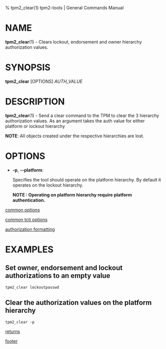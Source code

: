 % tpm2_clear(1) tpm2-tools | General Commands Manual

# NAME

**tpm2_clear**(1) - Clears lockout, endorsement and owner hierarchy authorization
values.

# SYNOPSIS

**tpm2_clear** [OPTIONS] _AUTH\_VALUE_

# DESCRIPTION

**tpm2_clear**(1) - Send a clear command to the TPM to clear the 3 hierarchy
authorization values. As an argument takes the auth value for either platform or
lockout hierarchy

**NOTE**: All objects created under the respective hierarchies are lost.

# OPTIONS

  * **-p**, **\--platform**:

    Specifies the tool should operate on the platform hierarchy. By default
    it operates on the lockout hierarchy.

    **NOTE : Operating on platform hierarchy require platform authentication.**

[common options](common/options.md)

[common tcti options](common/tcti.md)

[authorization formatting](common/authorizations.md)

# EXAMPLES

## Set owner, endorsement and lockout authorizations to an empty value

```
tpm2_clear lockoutpasswd
```

## Clear the authorization values on the platform hierarchy
```
tpm2_clear -p
```

[returns](common/returns.md)

[footer](common/footer.md)
